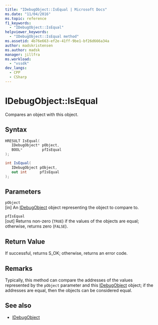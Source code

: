 ```yaml
---
title: "IDebugObject::IsEqual | Microsoft Docs"
ms.date: "11/04/2016"
ms.topic: reference
f1_keywords:
  - "IDebugObject::IsEqual"
helpviewer_keywords:
  - "IDebugObject::IsEqual method"
ms.assetid: 4b76e663-ef2e-41ff-9be1-bf26d666a34a
author: madskristensen
ms.author: madsk
manager: jillfra
ms.workload:
  - "vssdk"
dev_langs:
  - CPP
  - CSharp
---
```

# IDebugObject::IsEqual
Compares an object with this object.

## Syntax

```cpp
HRESULT IsEqual( 
   IDebugObject* pObject,
   BOOL*         pfIsEqual
);
```

```csharp
int IsEqual(
   IDebugObject pObject,
   out int      pfIsEqual
);
```

## Parameters
`pObject`\
[in] An [IDebugObject](../../../extensibility/debugger/reference/idebugobject.md) object representing the object to compare to.

`pfIsEqual`\
[out] Returns non-zero (`TRUE`) if the values of the objects are equal; otherwise, returns zero (`FALSE`).

## Return Value
 If successful, returns S_OK; otherwise, returns an error code.

## Remarks
 Typically, this method can compare the addresses of the values represented by the `pObject` parameter and this [IDebugObject](../../../extensibility/debugger/reference/idebugobject.md) object; if the addresses are equal, then the objects can be considered equal.

## See also
- [IDebugObject](../../../extensibility/debugger/reference/idebugobject.md)